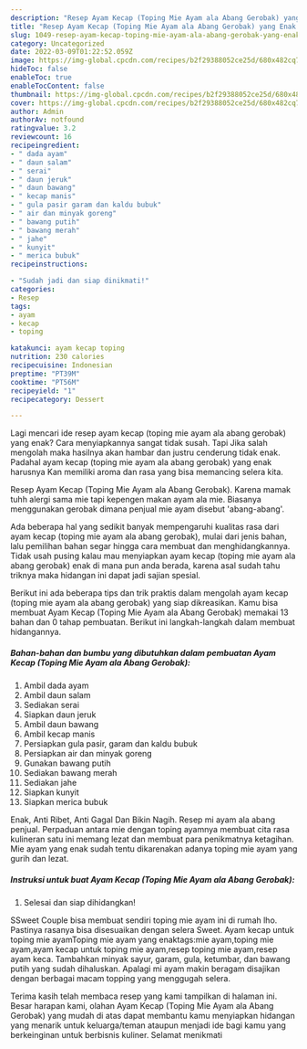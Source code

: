 ```yaml
---
description: "Resep Ayam Kecap (Toping Mie Ayam ala Abang Gerobak) yang Enak , Enak Banget"
title: "Resep Ayam Kecap (Toping Mie Ayam ala Abang Gerobak) yang Enak , Enak Banget"
slug: 1049-resep-ayam-kecap-toping-mie-ayam-ala-abang-gerobak-yang-enak-enak-banget
category: Uncategorized
date: 2022-03-09T01:22:52.059Z
image: https://img-global.cpcdn.com/recipes/b2f29388052ce25d/680x482cq70/ayam-kecap-toping-mie-ayam-ala-abang-gerobak-foto-resep-utama.jpg
hideToc: false
enableToc: true
enableTocContent: false
thumbnail: https://img-global.cpcdn.com/recipes/b2f29388052ce25d/680x482cq70/ayam-kecap-toping-mie-ayam-ala-abang-gerobak-foto-resep-utama.jpg
cover: https://img-global.cpcdn.com/recipes/b2f29388052ce25d/680x482cq70/ayam-kecap-toping-mie-ayam-ala-abang-gerobak-foto-resep-utama.jpg
author: Admin
authorAv: notfound
ratingvalue: 3.2
reviewcount: 16
recipeingredient:
- " dada ayam"
- " daun salam"
- " serai"
- " daun jeruk"
- " daun bawang"
- " kecap manis"
- " gula pasir garam dan kaldu bubuk"
- " air dan minyak goreng"
- " bawang putih"
- " bawang merah"
- " jahe"
- " kunyit"
- " merica bubuk"
recipeinstructions:

- "Sudah jadi dan siap dinikmati!"
categories:
- Resep
tags:
- ayam
- kecap
- toping

katakunci: ayam kecap toping 
nutrition: 230 calories
recipecuisine: Indonesian
preptime: "PT39M"
cooktime: "PT56M"
recipeyield: "1"
recipecategory: Dessert

---
```



Lagi mencari ide resep ayam kecap (toping mie ayam ala abang gerobak) yang enak? Cara menyiapkannya sangat tidak susah. Tapi Jika salah mengolah maka hasilnya akan hambar dan justru cenderung tidak enak. Padahal ayam kecap (toping mie ayam ala abang gerobak) yang enak harusnya Kan memiliki aroma dan rasa yang bisa memancing selera kita.


Resep Ayam Kecap (Toping Mie Ayam ala Abang Gerobak). Karena mamak tuhh alergi sama mie tapi kepengen makan ayam ala mie. Biasanya menggunakan gerobak dimana penjual mie ayam disebut &#39;abang-abang&#39;.

Ada beberapa hal yang sedikit banyak mempengaruhi kualitas rasa dari ayam kecap (toping mie ayam ala abang gerobak), mulai dari jenis bahan, lalu pemilihan bahan segar hingga cara membuat dan menghidangkannya. Tidak usah pusing kalau mau menyiapkan ayam kecap (toping mie ayam ala abang gerobak) enak di mana pun anda berada, karena asal sudah tahu triknya maka hidangan ini dapat jadi sajian spesial.


Berikut ini ada beberapa tips dan trik praktis dalam mengolah ayam kecap (toping mie ayam ala abang gerobak) yang siap dikreasikan. Kamu bisa membuat Ayam Kecap (Toping Mie Ayam ala Abang Gerobak) memakai 13 bahan dan 0 tahap pembuatan. Berikut ini langkah-langkah dalam membuat hidangannya.

<!--inarticleads1-->

##### Bahan-bahan dan bumbu yang dibutuhkan dalam pembuatan Ayam Kecap (Toping Mie Ayam ala Abang Gerobak):

1. Ambil  dada ayam
1. Ambil  daun salam
1. Sediakan  serai
1. Siapkan  daun jeruk
1. Ambil  daun bawang
1. Ambil  kecap manis
1. Persiapkan  gula pasir, garam dan kaldu bubuk
1. Persiapkan  air dan minyak goreng
1. Gunakan  bawang putih
1. Sediakan  bawang merah
1. Sediakan  jahe
1. Siapkan  kunyit
1. Siapkan  merica bubuk


Enak, Anti Ribet, Anti Gagal Dan Bikin Nagih. Resep mi ayam ala abang penjual. Perpaduan antara mie dengan toping ayamnya membuat cita rasa kulineran satu ini memang lezat dan membuat para penikmatnya ketagihan. Mie ayam yang enak sudah tentu dikarenakan adanya toping mie ayam yang gurih dan lezat. 

<!--inarticleads2-->

##### Instruksi untuk buat Ayam Kecap (Toping Mie Ayam ala Abang Gerobak):


1. Selesai dan siap dihidangkan!

SSweet Couple bisa membuat sendiri toping mie ayam ini di rumah lho. Pastinya rasanya bisa disesuaikan dengan selera Sweet. Ayam kecap untuk toping mie ayamToping mie ayam yang enaktags:mie ayam,toping mie ayam,ayam kecap untuk toping mie ayam,resep toping mie ayam,resep ayam keca. Tambahkan minyak sayur, garam, gula, ketumbar, dan bawang putih yang sudah dihaluskan. Apalagi mi ayam makin beragam disajikan dengan berbagai macam topping yang menggugah selera. 

Terima kasih telah membaca resep yang kami tampilkan di halaman ini. Besar harapan kami, olahan Ayam Kecap (Toping Mie Ayam ala Abang Gerobak) yang mudah di atas dapat membantu kamu menyiapkan hidangan yang menarik untuk keluarga/teman ataupun menjadi ide bagi kamu yang berkeinginan untuk berbisnis kuliner. Selamat menikmati

